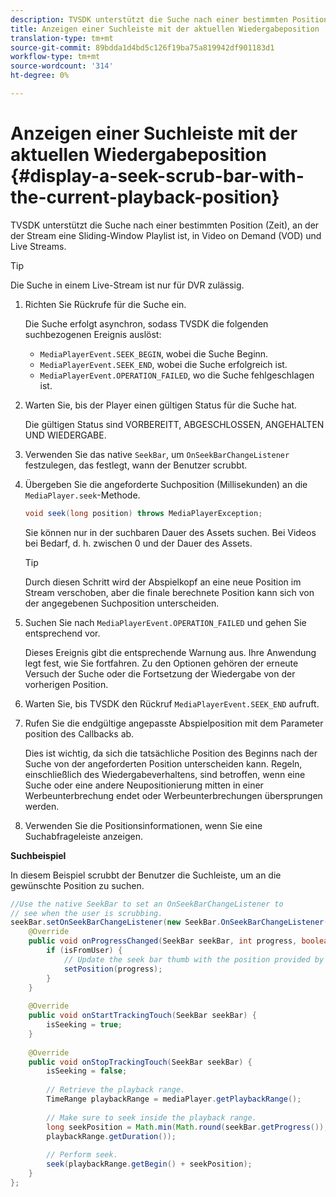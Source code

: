 ```yaml
---
description: TVSDK unterstützt die Suche nach einer bestimmten Position (Zeit), an der der Stream eine Sliding-Window Playlist ist, in Video on Demand (VOD) und Live Streams.
title: Anzeigen einer Suchleiste mit der aktuellen Wiedergabeposition
translation-type: tm+mt
source-git-commit: 89bdda1d4bd5c126f19ba75a819942df901183d1
workflow-type: tm+mt
source-wordcount: '314'
ht-degree: 0%

---
```



# Anzeigen einer Suchleiste mit der aktuellen Wiedergabeposition {#display-a-seek-scrub-bar-with-the-current-playback-position}

TVSDK unterstützt die Suche nach einer bestimmten Position (Zeit), an der der Stream eine Sliding-Window Playlist ist, in Video on Demand (VOD) und Live Streams.

>[!TIP]
>
>Die Suche in einem Live-Stream ist nur für DVR zulässig.

1. Richten Sie Rückrufe für die Suche ein.

   Die Suche erfolgt asynchron, sodass TVSDK die folgenden suchbezogenen Ereignis auslöst:

   * `MediaPlayerEvent.SEEK_BEGIN`, wobei die Suche Beginn.
   * `MediaPlayerEvent.SEEK_END`, wobei die Suche erfolgreich ist.
   * `MediaPlayerEvent.OPERATION_FAILED`, wo die Suche fehlgeschlagen ist.

1. Warten Sie, bis der Player einen gültigen Status für die Suche hat.

   Die gültigen Status sind VORBEREITT, ABGESCHLOSSEN, ANGEHALTEN UND WIEDERGABE.
1. Verwenden Sie das native `SeekBar`, um `OnSeekBarChangeListener` festzulegen, das festlegt, wann der Benutzer scrubbt.
1. Übergeben Sie die angeforderte Suchposition (Millisekunden) an die `MediaPlayer.seek`-Methode.

   ```java
   void seek(long position) throws MediaPlayerException;
   ```

   Sie können nur in der suchbaren Dauer des Assets suchen. Bei Videos bei Bedarf, d. h. zwischen 0 und der Dauer des Assets.

   >[!TIP]
   >
   >Durch diesen Schritt wird der Abspielkopf an eine neue Position im Stream verschoben, aber die finale berechnete Position kann sich von der angegebenen Suchposition unterscheiden.

1. Suchen Sie nach `MediaPlayerEvent.OPERATION_FAILED` und gehen Sie entsprechend vor.

   Dieses Ereignis gibt die entsprechende Warnung aus. Ihre Anwendung legt fest, wie Sie fortfahren. Zu den Optionen gehören der erneute Versuch der Suche oder die Fortsetzung der Wiedergabe von der vorherigen Position.

1. Warten Sie, bis TVSDK den Rückruf `MediaPlayerEvent.SEEK_END` aufruft.
1. Rufen Sie die endgültige angepasste Abspielposition mit dem Parameter position des Callbacks ab.

   Dies ist wichtig, da sich die tatsächliche Position des Beginns nach der Suche von der angeforderten Position unterscheiden kann. Regeln, einschließlich des Wiedergabeverhaltens, sind betroffen, wenn eine Suche oder eine andere Neupositionierung mitten in einer Werbeunterbrechung endet oder Werbeunterbrechungen übersprungen werden.

1. Verwenden Sie die Positionsinformationen, wenn Sie eine Suchabfrageleiste anzeigen.

<!--<a id="example_EEB73818260C43C8B5AE12BA68548AB7"></a>-->

**Suchbeispiel**

In diesem Beispiel scrubbt der Benutzer die Suchleiste, um an die gewünschte Position zu suchen.

```java
//Use the native SeekBar to set an OnSeekBarChangeListener to 
// see when the user is scrubbing. 
seekBar.setOnSeekBarChangeListener(new SeekBar.OnSeekBarChangeListener() { 
    @Override 
    public void onProgressChanged(SeekBar seekBar, int progress, boolean isFromUser) { 
        if (isFromUser) { 
            // Update the seek bar thumb with the position provided by the user. 
            setPosition(progress); 
        } 
    } 
 
    @Override 
    public void onStartTrackingTouch(SeekBar seekBar) { 
        isSeeking = true; 
    } 
 
    @Override 
    public void onStopTrackingTouch(SeekBar seekBar) { 
        isSeeking = false; 
 
        // Retrieve the playback range. 
        TimeRange playbackRange = mediaPlayer.getPlaybackRange(); 
 
        // Make sure to seek inside the playback range. 
        long seekPosition = Math.min(Math.round(seekBar.getProgress()), 
        playbackRange.getDuration()); 
     
        // Perform seek. 
        seek(playbackRange.getBegin() + seekPosition); 
    } 
}; 
```
